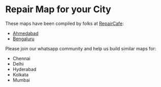 # Repair Map for your City

These maps have been compiled by folks at [RepairCafe](https://linktr.ee/repaircafebengaluru):

* [Ahmedabad](https://www.google.com/maps/d/u/4/edit?mid=1a_y1nsN3M05Aza_k18HZHWjvLFZer4M\&usp=sharing)
* [Bengaluru](https://www.google.com/maps/d/u/0/viewer?mid=1RyNP2fBWb03lPieC1K2UHM8uqFlXCLo\&ll=12.953039040705454%2C77.66222894999999\&z=11)

Please join our whatsapp community and help us build similar maps for:

* Chennai
* Delhi
* Hyderabad
* Kolkata
* Mumbai
